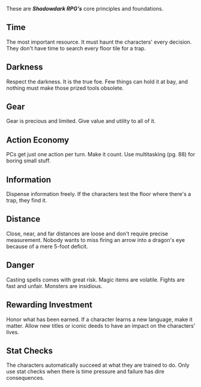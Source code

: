 These are **_Shadowdark RPG's_** core principles and foundations.

## Time
The most important resource. It must haunt the characters' every decision. They don't have time to search every floor tile for a trap.

## Darkness
Respect the darkness. It is the true foe. Few things can hold it at bay, and nothing must make those prized tools obsolete.

## Gear
Gear is precious and limited. Give value and utility to all of it.

## Action Economy
PCs get just one action per turn. Make it count. Use multitasking (pg. 88) for boring small stuff.

## Information
Dispense information freely. If the characters test the floor where there's a trap, they find it.

## Distance
Close, near, and far distances are loose and don't require precise measurement. Nobody wants to miss firing an arrow into a dragon's eye because of a mere 5-foot deficit.

## Danger
Casting spells comes with great risk. Magic items are volatile. Fights are fast and unfair. Monsters are insidious.

## Rewarding Investment
Honor what has been earned. If a character learns a new language, make it matter. Allow new titles or iconic deeds to have an impact on the characters' lives.

## Stat Checks
The characters automatically succeed at what they are trained to do. Only use stat checks when there is time pressure and failure has dire consequences.
